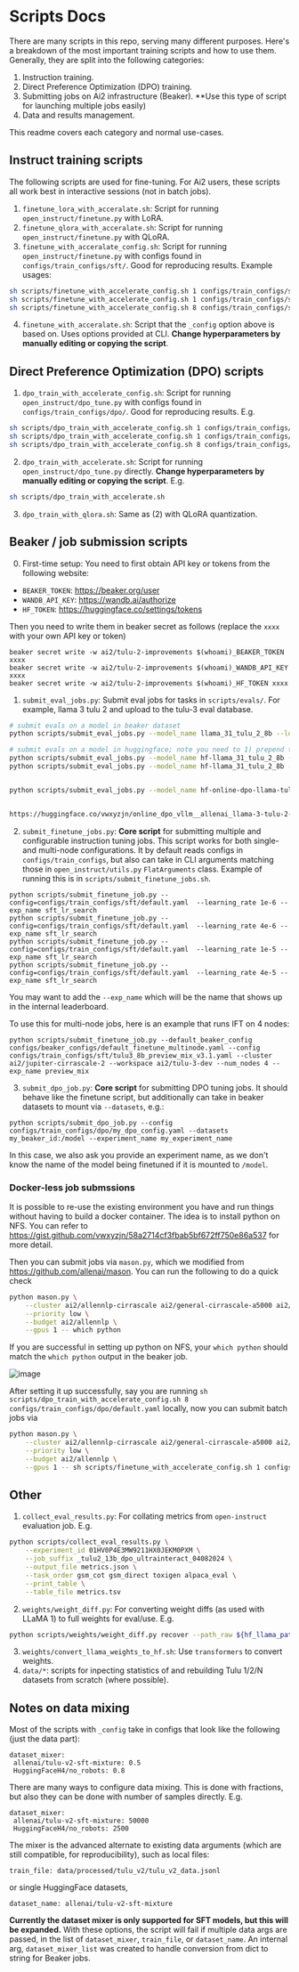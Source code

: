 # Scripts Docs

There are many scripts in this repo, serving many different purposes. Here's a breakdown of the most important training scripts and how to use them. Generally, they are split into the following categories:
1. Instruction training.
2. Direct Preference Optimization (DPO) training.
3. Submitting jobs on Ai2 infrastructure (Beaker). **Use this type of script for launching multiple jobs easily)
4. Data and results management. 

This readme covers each category and normal use-cases.

## Instruct training scripts
The following scripts are used for fine-tuning. 
For Ai2 users, these scripts all work best in interactive sessions (not in batch jobs). 

1. `finetune_lora_with_acceralate.sh`: Script for running `open_instruct/finetune.py` with LoRA.
2. `finetune_qlora_with_acceralate.sh`: Script for running `open_instruct/finetune.py` with QLoRA.
3. `finetune_with_acceralate_config.sh`: Script for running `open_instruct/finetune.py` with configs found in `configs/train_configs/sft/`. Good for reproducing results. Example usages:

```bash
sh scripts/finetune_with_accelerate_config.sh 1 configs/train_configs/sft/mini.yaml
sh scripts/finetune_with_accelerate_config.sh 1 configs/train_configs/sft/default.yaml
sh scripts/finetune_with_accelerate_config.sh 8 configs/train_configs/sft/olmo_17_sft.yaml
```

4. `finetune_with_acceralate.sh`: Script that the `_config` option above is based on. Uses options provided at CLI. **Change hyperparameters by manually editing or copying the script**.

## Direct Preference Optimization (DPO) scripts

1. `dpo_train_with_accelerate_config.sh`: Script for running `open_instruct/dpo_tune.py` with configs found in `configs/train_configs/dpo/`. Good for reproducing results. E.g.
```bash
sh scripts/dpo_train_with_accelerate_config.sh 1 configs/train_configs/dpo/mini.yaml
sh scripts/dpo_train_with_accelerate_config.sh 1 configs/train_configs/dpo/default.yaml
sh scripts/dpo_train_with_accelerate_config.sh 8 configs/train_configs/dpo/default.yaml
```

2. `dpo_train_with_accelerate.sh`: Script for running `open_instruct/dpo_tune.py` directly. **Change hyperparameters by manually editing or copying the script**.
E.g.
```bash
sh scripts/dpo_train_with_accelerate.sh
```
3. `dpo_train_with_qlora.sh`: Same as (2) with QLoRA quantization.

## Beaker / job submission scripts


0. First-time setup: You need to first obtain API key or tokens from the following website:

* `BEAKER_TOKEN`: https://beaker.org/user
* `WANDB_API_KEY`: https://wandb.ai/authorize
* `HF_TOKEN`: https://huggingface.co/settings/tokens

Then you need to write them in beaker secret as follows (replace the `xxxx` with your own API key or token)
```
beaker secret write -w ai2/tulu-2-improvements $(whoami)_BEAKER_TOKEN xxxx
beaker secret write -w ai2/tulu-2-improvements $(whoami)_WANDB_API_KEY xxxx
beaker secret write -w ai2/tulu-2-improvements $(whoami)_HF_TOKEN xxxx
```


1. `submit_eval_jobs.py`: Submit eval jobs for tasks in `scripts/evals/`. For example, llama 3 tulu 2 and upload to the tulu-3 eval database.
```bash
# submit evals on a model in beaker dataset
python scripts/submit_eval_jobs.py --model_name llama_31_tulu_2_8b --location 01J4MGRSS3FM1J4E6XSH3459DK --is_tuned --workspace tulu-3-results --preemptible --use_hf_tokenizer_template --beaker_image nathanl/open_instruct_olmo_auto --upload_to_hf allenai/tulu-3-evals

# submit evals on a model in huggingface; note you need to 1) prepend the model name with `hf-` and 2) replace `--location` with the hf repo id
python scripts/submit_eval_jobs.py --model_name hf-llama_31_tulu_2_8b --location allenai/llama-3-tulu-2-8b --is_tuned --workspace tulu-3-results --preemptible --use_hf_tokenizer_template --beaker_image nathanl/open_instruct_olmo_auto --upload_to_hf allenai/tulu-3-evals
python scripts/submit_eval_jobs.py --model_name hf-llama_31_tulu_2_8b --location vwxyzjn/online_dpo_tulu_2 --is_tuned --workspace tulu-3-results --preemptible --use_hf_tokenizer_template --beaker_image nathanl/open_instruct_olmo_auto --upload_to_hf allenai/tulu-3-evals


python scripts/submit_eval_jobs.py --model_name hf-online-dpo-llama-tulu2-longer --beaker_image costah/open_instruct_test --location vwxyzjn/online_dpo_vllm__allenai_llama-3-tulu-2-8b --hf_revision online_dpo_vllm__1__1724038538 --is_tuned --workspace tulu-3-results --preemptible --use_hf_tokenizer_template --upload_to_hf allenai/tulu-3-evals


https://huggingface.co/vwxyzjn/online_dpo_vllm__allenai_llama-3-tulu-2-8b/tree/online_dpo_vllm__1__1724038538
```
2. `submit_finetune_jobs.py`: **Core script** for submitting multiple and configurable instruction tuning jobs. This script works for both single- and multi-node configurations. It by default reads configs in `configs/train_configs`, but also can take in CLI arguments matching those in `open_instruct/utils.py` `FlatArguments` class. 
Example of running this is in `scripts/submit_finetune_jobs.sh`. 
```
python scripts/submit_finetune_job.py --config=configs/train_configs/sft/default.yaml  --learning_rate 1e-6 --exp_name sft_lr_search
python scripts/submit_finetune_job.py --config=configs/train_configs/sft/default.yaml  --learning_rate 4e-6 --exp_name sft_lr_search
python scripts/submit_finetune_job.py --config=configs/train_configs/sft/default.yaml  --learning_rate 1e-5 --exp_name sft_lr_search
python scripts/submit_finetune_job.py --config=configs/train_configs/sft/default.yaml  --learning_rate 4e-5 --exp_name sft_lr_search
```

You may want to add the `--exp_name` which will be the name that shows up in the internal leaderboard.

To use this for multi-node jobs, here is an example that runs IFT on 4 nodes:
```
python scripts/submit_finetune_job.py --default_beaker_config configs/beaker_configs/default_finetune_multinode.yaml --config configs/train_configs/sft/tulu3_8b_preview_mix_v3.1.yaml --cluster ai2/jupiter-cirrascale-2 --workspace ai2/tulu-3-dev --num_nodes 4 --exp_name preview_mix
```

3. `submit_dpo_job.py`: **Core script** for submitting DPO tuning jobs. It should behave like the finetune script, but additionally can take in beaker datasets to mount via `--datasets`, e.g.:
```
python scripts/submit_dpo_job.py --config configs/train_configs/dpo/my_dpo_config.yaml --datasets my_beaker_id:/model --experiment_name my_experiment_name
```
In this case, we also ask you provide an experiment name, as we don't know the name of the model being finetuned if it is mounted to `/model`.


### Docker-less job submssions

It is possible to re-use the existing environment you have and run things without having to build a docker container. The idea is to install python on NFS. You can refer to https://gist.github.com/vwxyzjn/58a2714cf3fbab5bf672ff750e86a537 for more detail.

Then you can submit jobs via `mason.py`, which we modified from https://github.com/allenai/mason. You can run the following to do a quick check
```bash
python mason.py \
    --cluster ai2/allennlp-cirrascale ai2/general-cirrascale-a5000 ai2/general-cirrascale-a5000 ai2/general-cirrascale-a100-80g-ib \
    --priority low \
    --budget ai2/allennlp \
    --gpus 1 -- which python
```

If you are successful in setting up python on NFS, your `which python` should match the `which python` output in the beaker job.

![image](https://github.com/user-attachments/assets/4f37d5bd-64bd-476b-9dad-1e35795b2618)



After setting it up successfully, say you are running `sh scripts/dpo_train_with_accelerate_config.sh 8 configs/train_configs/dpo/default.yaml` locally, now you can submit batch jobs via

```bash
python mason.py \
    --cluster ai2/allennlp-cirrascale ai2/general-cirrascale-a5000 ai2/general-cirrascale-a5000  \
    --priority low \
    --budget ai2/allennlp \
    --gpus 1 -- sh scripts/finetune_with_accelerate_config.sh 1 configs/train_configs/sft/mini.yaml
```



## Other
1. `collect_eval_results.py`: For collating metrics from `open-instruct` evaluation job. E.g.
```bash
python scripts/collect_eval_results.py \
    --experiment_id 01HV0P4E3MW9211HX0JEKM0PXM \
    --job_suffix _tulu2_13b_dpo_ultrainteract_04082024 \
    --output_file metrics.json \
    --task_order gsm_cot gsm_direct toxigen alpaca_eval \
    --print_table \
    --table_file metrics.tsv
```
2. `weights/weight_diff.py`: For converting weight diffs (as used with LLaMA 1) to full weights for eval/use. E.g.
```bash
python scripts/weights/weight_diff.py recover --path_raw ${hf_llama_path} --path_tuned ${output_path} --path_diff ${diff_location}
```
3. `weights/convert_llama_weights_to_hf.sh`: Use `transformers` to convert weights.
4. `data/*`: scripts for inpecting statistics of and rebuilding Tulu 1/2/N datasets from scratch (where possible).

## Notes on data mixing
Most of the scripts with `_config` take in configs that look like the following (just the data part):
```
dataset_mixer:
 allenai/tulu-v2-sft-mixture: 0.5
 HuggingFaceH4/no_robots: 0.8
```
There are many ways to configure data mixing. This is done with fractions, but also they can be done with number of samples directly. E.g.
```
dataset_mixer:
 allenai/tulu-v2-sft-mixture: 50000
 HuggingFaceH4/no_robots: 2500
```
The mixer is the advanced alternate to existing data arguments (which are still compatible, for reproducibility), such as local files:
```
train_file: data/processed/tulu_v2/tulu_v2_data.jsonl
```
or single HuggingFace datasets,
```
dataset_name: allenai/tulu-v2-sft-mixture
```
**Currently the dataset mixer is only supported for SFT models, but this will be expanded.**
With these options, the script will fail if multiple data args are passed, in the list of `dataset_mixer`, `train_file`, or `dataset_name`. 
An internal arg, `dataset_mixer_list` was created to handle conversion from dict to string for Beaker jobs.
